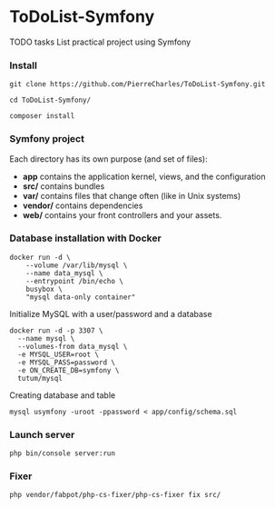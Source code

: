 # ToDoList-Symfony

TODO tasks List practical project using Symfony

### Install

    git clone https://github.com/PierreCharles/ToDoList-Symfony.git

    cd ToDoList-Symfony/

    composer install

### Symfony project    

Each directory has its own purpose (and set of files):

- **app** contains the application kernel, views, and the configuration
- **src/** contains bundles
- **var/** contains files that change often (like in Unix systems)
- **vendor/** contains dependencies
- **web/** contains your front controllers and your assets.


### Database installation with Docker

    docker run -d \
        --volume /var/lib/mysql \
        --name data_mysql \
        --entrypoint /bin/echo \
        busybox \
        "mysql data-only container"

Initialize MySQL with a user/password and a database

    docker run -d -p 3307 \
      --name mysql \
      --volumes-from data_mysql \
      -e MYSQL_USER=root \
      -e MYSQL_PASS=password \
      -e ON_CREATE_DB=symfony \
      tutum/mysql

Creating database and table

    mysql usymfony -uroot -ppassword < app/config/schema.sql

### Launch server

    php bin/console server:run

### Fixer

    php vendor/fabpot/php-cs-fixer/php-cs-fixer fix src/



